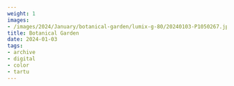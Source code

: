 ```yaml
---
weight: 1
images:
- /images/2024/January/botanical-garden/lumix-g-80/20240103-P1050267.jpg
title: Botanical Garden
date: 2024-01-03
tags:
- archive
- digital
- color
- tartu
---
```

